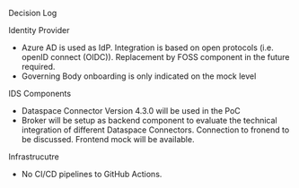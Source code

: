 Decision Log

Identity Provider
- Azure AD is used as IdP. Integration is based on open protocols (i.e. openID connect (OIDC)). Replacement by FOSS component in the future required.
- Governing Body onboarding is only indicated on the mock level

IDS Components
- Dataspace Connector Version 4.3.0 will be used in the PoC
- Broker will be setup as backend component to evaluate the technical integration of different Dataspace Connectors. Connection to fronend to be discussed. Frontend mock will be available.

Infrastrucutre
- No CI/CD pipelines to GitHub Actions.
